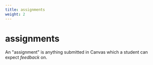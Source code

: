 ```yaml
---
title: assignments
weight: 2
---
```


# assignments

An "assignment" is anything submitted in Canvas which a student can expect *feedback* on.